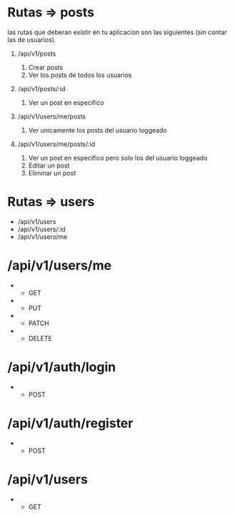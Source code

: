 # Rutas => posts

las rutas que deberan existir en tu aplicacion son las siguientes (sin contar las de usuarios).

1. /api/v1/posts
    1. Crear posts
    2. Ver los posts de todos los usuarios

2. /api/v1/posts/:id 
    1. Ver un post en especifico

3. /api/v1/users/me/posts
    1. Ver unicamente los posts del usuario loggeado
    
4. /api/v1/users/me/posts/:id 
    1. Ver un post en especifico pero solo los del usuario loggeado
    2. Editar un post
    3. Eliminar un post


# Rutas => users

- /api/v1/users
- /api/v1/users/:id
- /api/v1/users/me

# /api/v1/users/me
- - GET
- - PUT
- - PATCH
- - DELETE

# /api/v1/auth/login
- - POST

# /api/v1/auth/register
- - POST

# /api/v1/users
- - GET